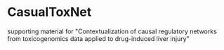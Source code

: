 # CasualToxNet
supporting material for "Contextualization of causal regulatory networks from toxicogenomics data applied to drug-induced liver injury"
